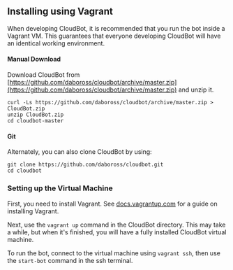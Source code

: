 ## Installing using Vagrant

When developing CloudBot, it is recommended that you run the bot inside a Vagrant VM. This guarantees that everyone developing CloudBot will have an identical working environment.

#### Manual Download

Download CloudBot from [https://github.com/daboross/cloudbot/archive/master.zip](https://github.com/daboross/cloudbot/archive/master.zip) and unzip it.
```
curl -Ls https://github.com/daboross/cloudbot/archive/master.zip > CloudBot.zip
unzip CloudBot.zip
cd cloudbot-master
```

#### Git

Alternately, you can also clone CloudBot by using:
```
git clone https://github.com/daboross/cloudbot.git
cd cloudbot
```


### Setting up the Virtual Machine

First, you need to install Vagrant. See [docs.vagrantup.com](http://docs.vagrantup.com/v2/installation/index.html) for a guide on installing Vagrant.

Next, use the `vagrant up` command in the CloudBot directory. This may take a while, but when it's finished, you will have a fully installed CloudBot virtual machine.

To run the bot, connect to the virtual machine using `vagrant ssh`, then use the `start-bot` command in the ssh terminal.
